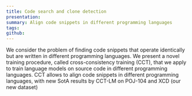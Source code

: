 ```yaml
---
title: Code search and clone detection
presentation: 
summary: Align code snippets in different programming languages
tags:
github: 
---
```

We consider the problem of finding code snippets that operate identically but are written in different programming languages. We present a novel training procedure, called cross-consistency training (CCT), that we apply to train language models on source code in different programming languages. CCT allows to align code snippets in different programming languages, with new SotA results by CCT-LM on POJ-104 and XCD (our new dataset)

